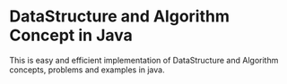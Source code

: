 # DataStructure and Algorithm Concept in Java
This is easy and efficient implementation of DataStructure and Algorithm concepts,
problems and examples in java.
